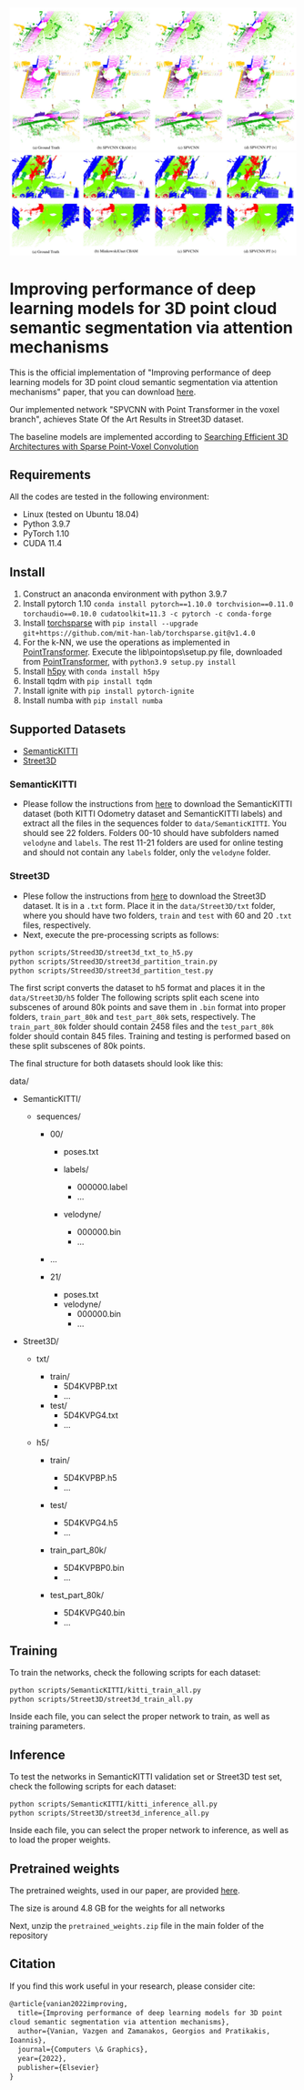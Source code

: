 ![](imgs/SemanticKITTI_viz.jpg)
![](imgs/Street3D_viz.jpg)

# Improving performance of deep learning models for 3D point cloud semantic segmentation via attention mechanisms
This is the official implementation of "Improving performance of deep learning models for 3D point cloud semantic segmentation via attention mechanisms" paper, that you can download [here](https://doi.org/10.1016/j.cag.2022.06.010).

Our implemented network "SPVCNN with Point Transformer in the voxel branch", achieves State Of the Art Results in Street3D dataset.

The baseline models are implemented according to [Searching Efficient 3D Architectures with Sparse Point-Voxel Convolution](https://github.com/mit-han-lab/spvnas)

## Requirements

All the codes are tested in the following environment:

- Linux (tested on Ubuntu 18.04)
- Python 3.9.7
- PyTorch 1.10
- CUDA 11.4



## Install 

1. Construct an anaconda environment with python 3.9.7
2. Install pytorch 1.10 `conda install pytorch==1.10.0 torchvision==0.11.0 torchaudio==0.10.0 cudatoolkit=11.3 -c pytorch -c conda-forge`
3. Install [torchsparse](https://github.com/mit-han-lab/torchsparse) with `pip install --upgrade git+https://github.com/mit-han-lab/torchsparse.git@v1.4.0`
4. For the k-NN, we use the operations as implemented in [PointTransformer](https://github.com/POSTECH-CVLab/point-transformer). Execute the lib\pointops\setup.py file, downloaded from [PointTransformer](https://github.com/POSTECH-CVLab/point-transformer),  with `python3.9 setup.py install` 
5. Install [h5py](https://docs.h5py.org/en/latest/build.html) with `conda install h5py`
6. Install tqdm with `pip install tqdm`
7. Install ignite with `pip install pytorch-ignite`
8. Install numba with `pip install numba`

## Supported Datasets
- [SemanticKITTI](http://www.semantic-kitti.org/dataset.html#download)
- [Street3D](https://kutao207.github.io/shrec2020)

### SemanticKITTI
- Please follow the instructions from [here](http://www.semantic-kitti.org/dataset.html#download) to download the SemanticKITTI dataset (both KITTI Odometry dataset and SemanticKITTI labels) and extract all the files in the sequences folder to `data/SemanticKITTI`. You should see 22 folders. Folders 00-10 should have subfolders named `velodyne` and `labels`. The rest 11-21 folders are used for online testing and should not contain any `labels` folder, only the `velodyne` folder.

### Street3D
- Plese follow the instructions from [here](https://kutao207.github.io/shrec2020) to download the Street3D dataset. It is in a `.txt` form. Place it in the `data/Street3D/txt` folder, where you should have two folders, `train` and `test` with 60 and 20 `.txt` files, respectively.
- Next, execute the pre-processing scripts as follows:
 ```
 python scripts/Streed3D/street3d_txt_to_h5.py
 python scripts/Streed3D/street3d_partition_train.py
 python scripts/Streed3D/street3d_partition_test.py
 ```
 
 The first script converts the dataset to h5 format and places it in the `data/Street3D/h5` folder
 The following scripts split each scene into subscenes of around 80k points and save them in `.bin` format into proper folders, `train_part_80k` and `test_part_80k` sets, respectively. The `train_part_80k` folder should contain 2458 files and the `test_part_80k` folder should contain 845 files. Training and testing is performed based on these split subscenes of 80k points. 
 
 The final structure for both datasets should look like this:
 
 data/
 - SemanticKITTI/
   - sequences/
     - 00/
       - poses.txt
       - labels/
         - 000000.label
         - ...
         
       - velodyne/
         - 000000.bin
         - ...
         
     - ...
     
     - 21/
       - poses.txt
       - velodyne/
         - 000000.bin
         - ...
       
       
       
 - Street3D/
   - txt/
     - train/
       - 5D4KVPBP.txt
       - ...
     - test/
       - 5D4KVPG4.txt
       - ...
    
   - h5/
     - train/
       - 5D4KVPBP.h5
       - ...
       
     - test/
       - 5D4KVPG4.h5
       - ...
       
     - train_part_80k/
       - 5D4KVPBP0.bin
       - ...
       
     - test_part_80k/
       - 5D4KVPG40.bin
       - ...
       
       
## Training

To train the networks, check the following scripts for each dataset:
```
python scripts/SemanticKITTI/kitti_train_all.py
python scripts/Street3D/street3d_train_all.py
```

Inside each file, you can select the proper network to train, as well as training parameters.


## Inference

To test the networks in SemanticKITTI validation set or Street3D test set, check the following scripts for each dataset:
```
python scripts/SemanticKITTI/kitti_inference_all.py
python scripts/Street3D/street3d_inference_all.py
```
Inside each file, you can select the proper network to inference, as well as to load the proper weights.


## Pretrained weights

The pretrained weights, used in our paper, are provided [here](https://vc.ee.duth.gr:6960/index.php/s/iWh3sHqIwyfTAQ2). 

The size is around 4.8 GB for the weights for all networks

Next, unzip the `pretrained_weights.zip` file in the main folder of the repository


## Citation
If you find this work useful in your research, please consider cite:

```
@article{vanian2022improving,
  title={Improving performance of deep learning models for 3D point cloud semantic segmentation via attention mechanisms},
  author={Vanian, Vazgen and Zamanakos, Georgios and Pratikakis, Ioannis},
  journal={Computers \& Graphics},
  year={2022},
  publisher={Elsevier}
}
```
